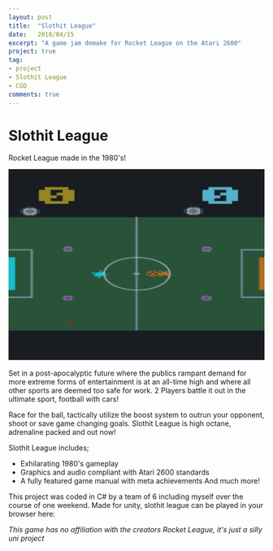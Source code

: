 ```yaml
---
layout: post
title:  "Slothit League"
date:   2018/04/15
excerpt: "A game jam demake for Rocket League on the Atari 2600"
project: true
tag:
- project
- Slothit League
- CGD
comments: true
---
```

# Slothit League
Rocket League made in the 1980's!

<img src="../assets/img/sloth.PNG"> <br>

Set in a post-apocalyptic future where the publics rampant demand for more extreme forms of entertainment is at an all-time high and
where all other sports are deemed too safe for work. 2 Players battle it out in the ultimate sport, football with cars!

Race for the ball, tactically utilize the boost system to outrun your opponent, shoot or save game changing goals.
Slothit League is high octane, adrenaline packed and out now!

Slothit League includes;
- Exhilarating 1980's gameplay
- Graphics and audio compliant with Atari 2600 standards
- A fully featured game manual with meta achievements
And much more!

This project was coded in C# by a team of 6 including myself over the course of one weekend.
Made for unity, slothit league can be played in your browser here:

_This game has no affiliation with the creators Rocket League, it's just a silly uni project_
